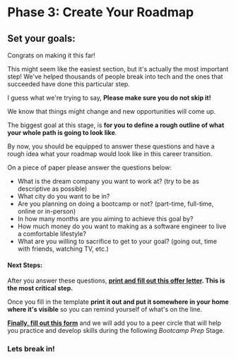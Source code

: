 # Phase 3: Create Your Roadmap

## Set your goals:

Congrats on making it this far!

This might seem like the easiest section, but it's actually the most important step! We've helped thousands of people break into tech and the ones that succeeded have done this particular step.

I guess what we're trying to say, **Please make sure you do not skip it!**

We know that things might change and new opportunities will come up. 

The biggest goal at this stage, is **for you to define a rough outline of what your whole path is going to look like**. 

By now, you should be equipped to answer these questions and have a rough idea what your roadmap would look like in this career transition.

On a piece of paper please answer the questions below:

* What is the dream company you want to work at? \(try to be as descriptive as possible\)
* What city do you want to be in?
* Are you planning on doing a bootcamp or not? \(part-time, full-time, online or in-person\)
* In how many months are you aiming to achieve this goal by?
* How much money do you want to making as a software engineer to live a comfortable lifestyle?
* What are you willing to sacrifice to get to your goal? \(going out, time with friends, watching TV, etc.\)

#### Next Steps:

After you answer these questions, [**print and fill out this offer letter**](https://docs.google.com/document/d/12jDschLbdBNZ-iuURcfovWrBDOvmBuPJI9TXwj6vddM/edit?usp=sharing)**. This is the most critical step.**

Once you fill in the template **print it out and put it somewhere in your home where it's visible** so you can remind yourself of what's on the line.

[**Finally, fill out this form**](https://goo.gl/forms/Sh43ICa77xnXsrvI3) and we will add you to a peer circle that will help you practice and develop skills during the following _Bootcamp Prep_ Stage.

### Lets break in!

